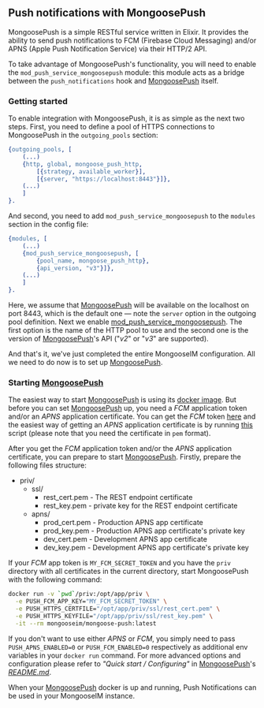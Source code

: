 ## Push notifications with MongoosePush

MongoosePush is a simple RESTful service written in Elixir. It provides the ability to send push
notifications to FCM (Firebase Cloud Messaging) and/or APNS (Apple Push Notification Service) via
their HTTP/2 API.

To take advantage of MongoosePush's functionality, you will need to enable the
`mod_push_service_mongoosepush` module: this module acts as a bridge between the
`push_notifications` hook and [MongoosePush][] itself.

### Getting started

To enable integration with MongoosePush, it is as simple as the next two steps.
First, you need to define a pool of HTTPS connections to MongoosePush in the
`outgoing_pools` section:

```Erlang
{outgoing_pools, [
    (...)
    {http, global, mongoose_push_http,
        [{strategy, available_worker}],
        [{server, "https://localhost:8443"}]},
    (...)
    ]
}.
```

And second, you need to add `mod_push_service_mongoosepush` to the `modules` section in the config file:

```Erlang
{modules, [
    (...)
    {mod_push_service_mongoosepush, [
        {pool_name, mongoose_push_http},
        {api_version, "v3"}]},
    (...)
    ]
}.
```

Here, we assume that [MongoosePush][] will be available on the localhost on port 8443, which is the
default one — note the `server` option in the outgoing pool definition.
Next we enable [mod_push_service_mongoosepush][]. The first option is the name of the HTTP pool to
use and the second one is the version of [MongoosePush][]'s API ("_v2_" or "_v3_" are supported).

And that's it, we've just completed the entire MongooseIM configuration.
All we need to do now is to set up [MongoosePush][].

### Starting [MongoosePush][]

The easiest way to start [MongoosePush][] is using its [docker image](https://hub.docker.com/r/mongooseim/mongoose-push).
But before you can set [MongoosePush][] up, you need a _FCM_ application token and/or an _APNS_ application certificate.
You can get the _FCM_ token [here](https://console.firebase.google.com/) and the easiest way of getting an _APNS_ application certificate is by running [this](https://github.com/fastlane/fastlane/tree/master/pem) script (please note that you need the certificate in `pem` format).

After you get the _FCM_ application token and/or the _APNS_ application certificate, you can prepare to start [MongoosePush][].
Firstly, prepare the following files structure:

* priv/
    * ssl/
        * rest_cert.pem - The REST endpoint certificate
        * rest_key.pem - private key for the REST endpoint certificate
    * apns/
        * prod_cert.pem - Production APNS app certificate
        * prod_key.pem - Production APNS app certificate's private key
        * dev_cert.pem - Development APNS app certificate
        * dev_key.pem - Development APNS app certificate's private key

If your _FCM_ app token is `MY_FCM_SECRET_TOKEN` and you have the `priv` directory with all
certificates in the current directory, start MongoosePush with the following command:

```bash
docker run -v `pwd`/priv:/opt/app/priv \
  -e PUSH_FCM_APP_KEY="MY_FCM_SECRET_TOKEN" \
  -e PUSH_HTTPS_CERTFILE="/opt/app/priv/ssl/rest_cert.pem" \
  -e PUSH_HTTPS_KEYFILE="/opt/app/priv/ssl/rest_key.pem" \
  -it --rm mongooseim/mongoose-push:latest
```

If you don't want to use either _APNS_ or _FCM_, you simply need to pass `PUSH_APNS_ENABLED=0` or
`PUSH_FCM_ENABLED=0` respectively as additional env variables in your `docker run` command.
For more advanced options and configuration please refer to _"Quick start / Configuring"_ in
[MongoosePush][]'s [_README.md_][MongoosePushReadme].

When your [MongoosePush][] docker is up and running, Push Notifications can be used in your
MongooseIM instance.

[MongoosePush]: https://github.com/esl/MongoosePush
[MongoosePushReadme]: https://github.com/esl/MongoosePush/blob/master/README.md
[mod_push_service_mongoosepush]: ../../modules/mod_push_service_mongoosepush.md
